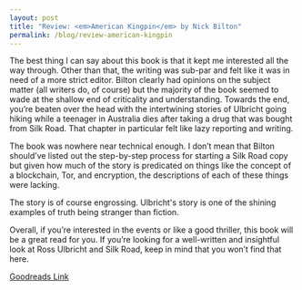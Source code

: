 ```yaml
---
layout: post
title: "Review: <em>American Kingpin</em> by Nick Bilton"
permalink: /blog/review-american-kingpin
---
```

The best thing I can say about this book is that it kept me interested all the way through. Other than that, the writing was sub-par and felt like it was in need of a more strict editor. Bilton clearly had opinions on the subject matter (all writers do, of course) but the majority of the book seemed to wade at the shallow end of criticality and understanding. Towards the end, you’re beaten over the head with the intertwining stories of Ulbricht going hiking while a teenager in Australia dies after taking a drug that was bought from Silk Road. That chapter in particular felt like lazy reporting and writing.

The book was nowhere near technical enough. I don’t mean that Bilton should’ve listed out the step-by-step process for starting a Silk Road copy but given how much of the story is predicated on things like the concept of a blockchain, Tor, and encryption, the descriptions of each of these things were lacking.

The story is of course engrossing. Ulbricht's story is one of the shining examples of truth being stranger than fiction.

Overall, if you’re interested in the events or like a good thriller, this book will be a great read for you. If you’re looking for a well-written and insightful look at Ross Ulbricht and Silk Road, keep in mind that you won’t find that here.

[Goodreads Link](https://www.goodreads.com/book/show/31920777-american-kingpin)